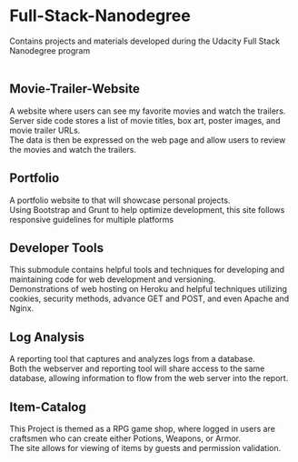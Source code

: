 # Full-Stack-Nanodegree
Contains projects and materials developed during the Udacity Full Stack Nanodegree program<br>
<br>
<h2>Movie-Trailer-Website</h2>
A website where users can see my favorite movies and watch the trailers.<br>
Server side code stores a list of movie titles, box art, poster images, and movie trailer URLs.<br>
The data is then be expressed on the web page and allow users to review the movies and watch the trailers.<br>

<h2>Portfolio</h2>
A portfolio website to that will showcase personal projects.<br>
Using Bootstrap and Grunt to help optimize development, this site follows responsive guidelines for multiple platforms

<h2>Developer Tools</h2>
This submodule contains helpful tools and techniques for developing and maintaining code for web development and versioning.<br>
Demonstrations of web hosting on Heroku and helpful techniques utilizing cookies, security methods, advance GET and POST, and even Apache and Nginx.

<h2>Log Analysis</h2>
A reporting tool that captures and analyzes logs from a database.<br>
Both the webserver and reporting tool will share access to the same database, allowing information to flow from the web server into the report. 

<h2>Item-Catalog</h2>
This Project is themed as a RPG game shop, where logged in users are craftsmen who can create either Potions, Weapons, or Armor.<br>
The site allows for viewing of items by guests and permission validation.
